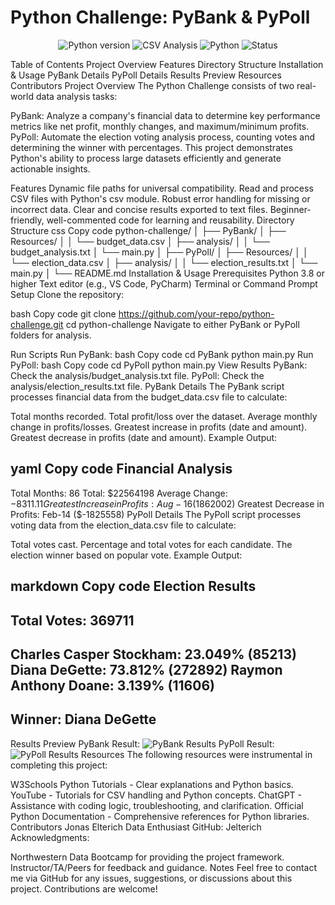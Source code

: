 # Python Challenge: PyBank & PyPoll
<p align="center"> <img src="https://img.shields.io/badge/Python-v3.8%2B-blue" alt="Python version"/> <img src="https://img.shields.io/badge/CSV-File%20Analysis-orange" alt="CSV Analysis"/> <img src="https://img.shields.io/github/languages/top/Python" alt="Python"/> <img src="https://img.shields.io/badge/Status-Completed-success" alt="Status"/> </p>
Table of Contents
Project Overview
Features
Directory Structure
Installation & Usage
PyBank Details
PyPoll Details
Results Preview
Resources
Contributors
Project Overview
The Python Challenge consists of two real-world data analysis tasks:

PyBank: Analyze a company's financial data to determine key performance metrics like net profit, monthly changes, and maximum/minimum profits.
PyPoll: Automate the election voting analysis process, counting votes and determining the winner with percentages.
This project demonstrates Python's ability to process large datasets efficiently and generate actionable insights.

Features
Dynamic file paths for universal compatibility.
Read and process CSV files with Python's csv module.
Robust error handling for missing or incorrect data.
Clear and concise results exported to text files.
Beginner-friendly, well-commented code for learning and reusability.
Directory Structure
css
Copy code
python-challenge/
│
├── PyBank/
│   ├── Resources/
│   │   └── budget_data.csv
│   ├── analysis/
│   │   └── budget_analysis.txt
│   └── main.py
│
├── PyPoll/
│   ├── Resources/
│   │   └── election_data.csv
│   ├── analysis/
│   │   └── election_results.txt
│   └── main.py
│
└── README.md
Installation & Usage
Prerequisites
Python 3.8 or higher
Text editor (e.g., VS Code, PyCharm)
Terminal or Command Prompt
Setup
Clone the repository:

bash
Copy code
git clone https://github.com/your-repo/python-challenge.git
cd python-challenge
Navigate to either PyBank or PyPoll folders for analysis.

Run Scripts
Run PyBank:
bash
Copy code
cd PyBank
python main.py
Run PyPoll:
bash
Copy code
cd PyPoll
python main.py
View Results
PyBank: Check the analysis/budget_analysis.txt file.
PyPoll: Check the analysis/election_results.txt file.
PyBank Details
The PyBank script processes financial data from the budget_data.csv file to calculate:

Total months recorded.
Total profit/loss over the dataset.
Average monthly change in profits/losses.
Greatest increase in profits (date and amount).
Greatest decrease in profits (date and amount).
Example Output:

yaml
Copy code
Financial Analysis
----------------------------
Total Months: 86
Total: $22564198
Average Change: $-8311.11
Greatest Increase in Profits: Aug-16 ($1862002)
Greatest Decrease in Profits: Feb-14 ($-1825558)
PyPoll Details
The PyPoll script processes voting data from the election_data.csv file to calculate:

Total votes cast.
Percentage and total votes for each candidate.
The election winner based on popular vote.
Example Output:

markdown
Copy code
Election Results
-------------------------
Total Votes: 369711
-------------------------
Charles Casper Stockham: 23.049% (85213)
Diana DeGette: 73.812% (272892)
Raymon Anthony Doane: 3.139% (11606)
-------------------------
Winner: Diana DeGette
-------------------------
Results Preview
PyBank Result:
<img src="https://via.placeholder.com/800x200.png?text=PyBank+Results" alt="PyBank Results"/>
PyPoll Result:
<img src="https://via.placeholder.com/800x200.png?text=PyPoll+Results" alt="PyPoll Results"/>
Resources
The following resources were instrumental in completing this project:

W3Schools Python Tutorials - Clear explanations and Python basics.
YouTube - Tutorials for CSV handling and Python concepts.
ChatGPT - Assistance with coding logic, troubleshooting, and clarification.
Official Python Documentation - Comprehensive references for Python libraries.
Contributors
Jonas Elterich
Data Enthusiast 
GitHub: Jelterich
Acknowledgments:

Northwestern Data Bootcamp for providing the project framework.
Instructor/TA/Peers for feedback and guidance.
Notes
Feel free to contact me via GitHub for any issues, suggestions, or discussions about this project. Contributions are welcome!